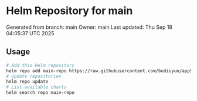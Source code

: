 # Helm Repository for main
Generated from branch: main
Owner: main
Last updated: Thu Sep 18 04:05:37 UTC 2025

## Usage
```bash
# Add this Helm repository
helm repo add main-repo https://raw.githubusercontent.com/budiuyun/appStore/helm-main/
# Update repositories
helm repo update
# List available charts
helm search repo main-repo
```
